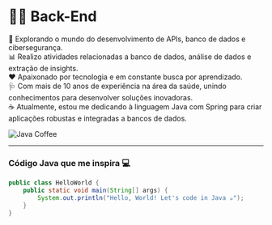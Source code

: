 # 👨‍💻 Back-End  

🚀 Explorando o mundo do desenvolvimento de APIs, banco de dados e cibersegurança.  
📊 Realizo atividades relacionadas a banco de dados, análise de dados e extração de insights.  
❤️ Apaixonado por tecnologia e em constante busca por aprendizado.  
🩺 Com mais de 10 anos de experiência na área da saúde, unindo conhecimentos para desenvolver soluções inovadoras.  
☕ Atualmente, estou me dedicando à linguagem Java com Spring para criar aplicações robustas e integradas a bancos de dados.  


![Java Coffee](https://upload.wikimedia.org/wikipedia/en/3/30/Java_programming_language_logo.svg)

---

### Código Java que me inspira 💻
```java
public class HelloWorld {
    public static void main(String[] args) {
        System.out.println("Hello, World! Let's code in Java ☕");
    }
}
